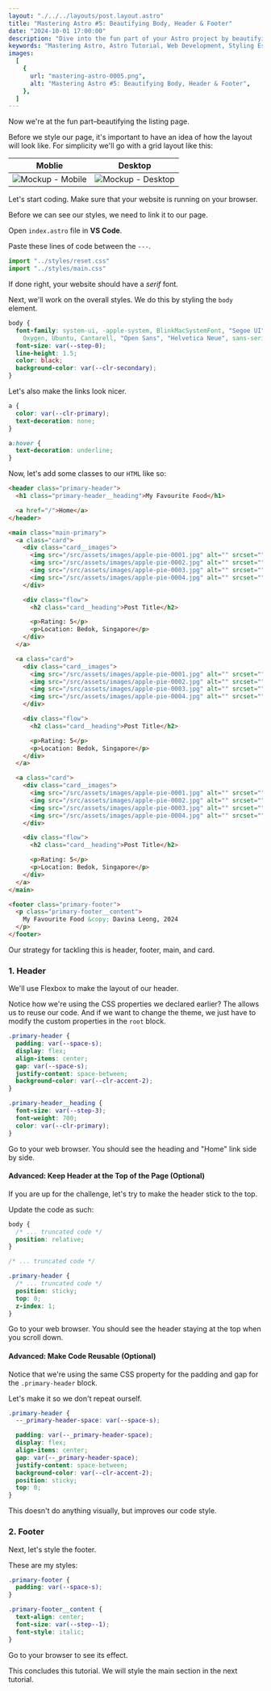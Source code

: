 ```yaml
---
layout: "./../../layouts/post.layout.astro"
title: "Mastering Astro #5: Beautifying Body, Header & Footer"
date: "2024-10-01 17:00:00"
description: "Dive into the fun part of your Astro project by beautifying the listing page. Create a grid layout for mobile and desktop views, and follow a step-by-step guide to code the body, header, and footer styles. Learn how to enhance your layout and make code reusable for a more efficient development process."
keywords: "Mastering Astro, Astro Tutorial, Web Development, Styling Essentials, CSS, Header Styling, Footer Styling, Responsive Design, Grid Layout"
images:
  [
    {
      url: "mastering-astro-0005.png",
      alt: "Mastering Astro #5: Beautifying Body, Header & Footer",
    },
  ]
---
```


Now we're at the fun part&ndash;beautifying the listing page.

Before we style our page, it's important to have an idea of how the layout will look like. For simplicity we'll go with a grid layout like this:

| Moblie                                                            | Desktop                                                            |
| ----------------------------------------------------------------- | ------------------------------------------------------------------ |
| ![Mockup - Mobile](/screenshots/posts/mastering-astro-0005-a.png) | ![Mockup - Desktop](/screenshots/posts/mastering-astro-0005-b.png) |

Let's start coding. Make sure that your website is running on your browser.

Before we can see our styles, we need to link it to our page.

Open `index.astro` file in **VS Code**.

Paste these lines of code between the `---`.

```js
import "../styles/reset.css"
import "../styles/main.css"
```

If done right, your website should have a _serif_ font.

Next, we'll work on the overall styles. We do this by styling the `body` element.

```css
body {
  font-family: system-ui, -apple-system, BlinkMacSystemFont, "Segoe UI", Roboto,
    Oxygen, Ubuntu, Cantarell, "Open Sans", "Helvetica Neue", sans-serif;
  font-size: var(--step-0);
  line-height: 1.5;
  color: black;
  background-color: var(--clr-secondary);
}
```

Let's also make the links look nicer.

```css
a {
  color: var(--clr-primary);
  text-decoration: none;
}

a:hover {
  text-decoration: underline;
}
```

Now, let's add some classes to our `HTML` like so:

```html
<header class="primary-header">
  <h1 class="primary-header__heading">My Favourite Food</h1>

  <a href="/">Home</a>
</header>

<main class="main-primary">
  <a class="card">
    <div class="card__images">
      <img src="/src/assets/images/apple-pie-0001.jpg" alt="" srcset="" />
      <img src="/src/assets/images/apple-pie-0002.jpg" alt="" srcset="" />
      <img src="/src/assets/images/apple-pie-0003.jpg" alt="" srcset="" />
      <img src="/src/assets/images/apple-pie-0004.jpg" alt="" srcset="" />
    </div>

    <div class="flow">
      <h2 class="card__heading">Post Title</h2>

      <p>Rating: 5</p>
      <p>Location: Bedok, Singapore</p>
    </div>
  </a>

  <a class="card">
    <div class="card__images">
      <img src="/src/assets/images/apple-pie-0001.jpg" alt="" srcset="" />
      <img src="/src/assets/images/apple-pie-0002.jpg" alt="" srcset="" />
      <img src="/src/assets/images/apple-pie-0003.jpg" alt="" srcset="" />
      <img src="/src/assets/images/apple-pie-0004.jpg" alt="" srcset="" />
    </div>

    <div class="flow">
      <h2 class="card__heading">Post Title</h2>

      <p>Rating: 5</p>
      <p>Location: Bedok, Singapore</p>
    </div>
  </a>

  <a class="card">
    <div class="card__images">
      <img src="/src/assets/images/apple-pie-0001.jpg" alt="" srcset="" />
      <img src="/src/assets/images/apple-pie-0002.jpg" alt="" srcset="" />
      <img src="/src/assets/images/apple-pie-0003.jpg" alt="" srcset="" />
      <img src="/src/assets/images/apple-pie-0004.jpg" alt="" srcset="" />
    </div>

    <div class="flow">
      <h2 class="card__heading">Post Title</h2>

      <p>Rating: 5</p>
      <p>Location: Bedok, Singapore</p>
    </div>
  </a>
</main>

<footer class="primary-footer">
  <p class="primary-footer__content">
    My Favourite Food &copy; Davina Leong, 2024
  </p>
</footer>
```

Our strategy for tackling this is header, footer, main, and card.

### 1. Header

We'll use Flexbox to make the layout of our header.

Notice how we're using the CSS properties we declared earlier? The allows us to reuse our code. And if we want to change the theme, we just have to modify the custom properties in the `root` block.

```css
.primary-header {
  padding: var(--space-s);
  display: flex;
  align-items: center;
  gap: var(--space-s);
  justify-content: space-between;
  background-color: var(--clr-accent-2);
}

.primary-header__heading {
  font-size: var(--step-3);
  font-weight: 700;
  color: var(--clr-primary);
}
```

Go to your web browser. You should see the heading and "Home" link side by side.

#### Advanced: Keep Header at the Top of the Page (Optional)

If you are up for the challenge, let's try to make the header stick to the top.

Update the code as such:

```css
body {
  /* ... truncated code */
  position: relative;
}

/* ... truncated code */

.primary-header {
  /* ... truncated code */
  position: sticky;
  top: 0;
  z-index: 1;
}
```

Go to your web browser. You should see the header staying at the top when you scroll down.

#### Advanced: Make Code Reusable (Optional)

Notice that we're using the same CSS property for the padding and gap for the `.primary-header` block.

Let's make it so we don't repeat ourself.

```css
.primary-header {
  --_primary-header-space: var(--space-s);

  padding: var(--_primary-header-space);
  display: flex;
  align-items: center;
  gap: var(--_primary-header-space);
  justify-content: space-between;
  background-color: var(--clr-accent-2);
  position: sticky;
  top: 0;
}
```

This doesn't do anything visually, but improves our code style.

### 2. Footer

Next, let's style the footer.

These are my styles:

```css
.primary-footer {
  padding: var(--space-s);
}

.primary-footer__content {
  text-align: center;
  font-size: var(--step--1);
  font-style: italic;
}
```

Go to your browser to see its effect.

This concludes this tutorial. We will style the main section in the next tutorial.
